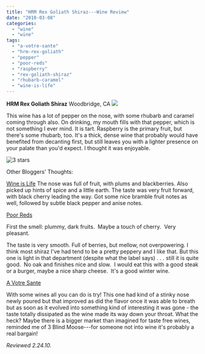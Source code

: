 ```yaml
---
title: "HRM Rex Goliath Shiraz---Wine Review"
date: "2010-03-08"
categories: 
  - "wine"
  - "wine"
tags: 
  - "a-votre-sante"
  - "hrm-rex-goliath"
  - "pepper"
  - "poor-reds"
  - "raspberry"
  - "rex-goliath-shiraz"
  - "rhubarb-caramel"
  - "wine-is-life"
---
```


**HRM Rex Goliath Shiraz** Woodbridge, CA ![](http://www.rebeccagomezfarrell.com/gourmez/photos/rexgoliathshiraz.jpg)

This wine has a lot of pepper on the nose, with some rhubarb and caramel coming through also. On drinking, my mouth fills with that pepper, which is not something I ever mind. It is tart. Raspberry is the primary fruit, but there's some rhubarb, too. It's a thick, dense wine that probably would have benefited from decanting first, but still leaves you with a lighter presence on your palate than you'd expect. I thought it was enjoyable.

![3 stars](http://www.rebeccagomezfarrell.com/wp-content/uploads/2009/02/rating_avocado1.gif "rating_avocado1")

Other Bloggers' Thoughts:

[Wine is Life](http://baldwinegeek.blogspot.com/2009/10/rex-goliath-shiraz.html) The nose was full of fruit, with plums and blackberries. Also picked up hints of spice and a little earth. The taste was very fruit forward, with black cherry leading the way. Got some nice bramble fruit notes as well, followed by subtle black pepper and anise notes.

[Poor Reds](http://poorreds.wordpress.com/2008/12/28/rex-goliath-shiraz/)

First the smell: plummy, dark fruits.  Maybe a touch of cherry.  Very pleasant.

The taste is very smooth. Full of berries, but mellow, not overpowering. I think most shiraz I've had tend to be a pretty peppery and I like that. But this one is light in that department (despite what the label says) . . . still it is quite good.  No oak and finishes nice and slow.  I would eat this with a good steak or a burger, maybe a nice sharp cheese.  It's a good winter wine.

[A Votre Sante](http://avotresante-pr.blogspot.com/2009/10/rex-goliath-47-pound-rooster-shiraz.html)

With some wines all you can do is try! This one had kind of a stinky nose newly poured but that improved as did the flavor once it was able to breath but as soon as it evolved into something kind of interesting it was gone - the taste totally dissipated as the wine made its way down your throat. What the heck? Maybe there is a bigger market than imagined for taste free wines, reminded me of 3 Blind Moose---for someone not into wine it's probably a real bargain!

_Reviewed 2.24.10._
